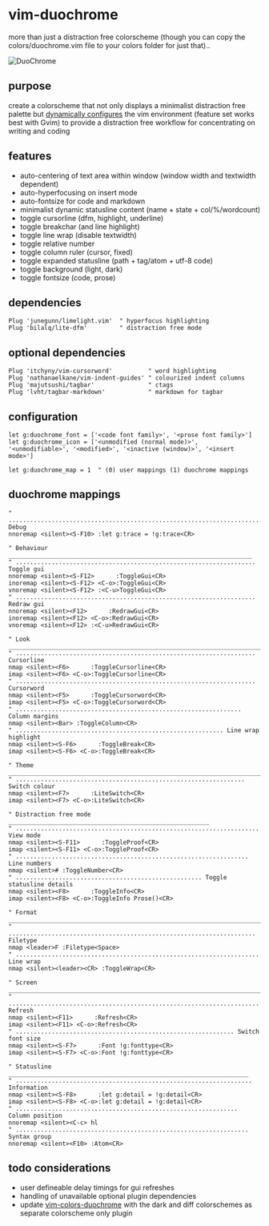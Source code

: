 # vim-duochrome

more than just a distraction free colorscheme (though you can copy the
colors/duochrome.vim file to your colors folder for just that)..

![DuoChrome](/screenshots/duochrome.jpg)

## purpose

create a colorscheme that not only displays a minimalist distraction
free palette but [dynamically
configures](http://thedarnedestthing.com/duochrome%20gym) the vim
environment (feature set works best with Gvim) to provide a distraction
free workflow for concentrating on writing and coding

## features

- auto-centering of text area within window (window width and textwidth dependent)
- auto-hyperfocusing on insert mode
- auto-fontsize for code and markdown
- minimalist dynamic statusline content (name + state + col/%/wordcount)
- toggle cursorline (dfm, highlight, underline)
- toggle breakchar (and line highlight)
- toggle line wrap (disable textwidth)
- toggle relative number
- toggle column ruler (cursor, fixed)
- toggle expanded statusline (path + tag/atom + utf-8 code)
- toggle background (light, dark)
- toggle fontsize (code, prose)

## dependencies

    Plug 'junegunn/limelight.vim'  " hyperfocus highlighting
    Plug 'bilalq/lite-dfm'         " distraction free mode

## optional dependencies

    Plug 'itchyny/vim-cursorword'          " word highlighting
    Plug 'nathanaelkane/vim-indent-guides' " colourized indent columns
    Plug 'majutsushi/tagbar'               " ctags
    Plug 'lvht/tagbar-markdown'            " markdown for tagbar

## configuration

    let g:duochrome_font = ['<code font family>', '<prose font family>']
    let g:duochrome_icon = ['<unmodified (normal mode)>', '<unmodifiable>', '<modified>', '<inactive (window)>', '<insert mode>']

    let g:duochrome_map = 1  " (0) user mappings (1) duochrome mappings

## duochrome mappings

    " ........................................................................ Debug
    nnoremap <silent><S-F10> :let g:trace = !g:trace<CR>
 
    " Behaviour ____________________________________________________________________
    " ................................................................... Toggle gui
    nnoremap <silent><S-F12>      :ToggleGui<CR>
    inoremap <silent><S-F12> <C-o>:ToggleGui<CR>
    vnoremap <silent><S-F12> :<C-u>ToggleGui<CR>
    " ................................................................... Redraw gui
    nnoremap <silent><F12>      :RedrawGui<CR>
    inoremap <silent><F12> <C-o>:RedrawGui<CR>
    vnoremap <silent><F12> :<C-u>RedrawGui<CR>
 
    " Look _________________________________________________________________________
    " ................................................................... Cursorline
    nmap <silent><F6>      :ToggleCursorline<CR>
    imap <silent><F6> <C-o>:ToggleCursorline<CR>
    " ................................................................... Cursorword
    nmap <silent><F5>      :ToggleCursorword<CR>
    imap <silent><F5> <C-o>:ToggleCursorword<CR>
    " ............................................................... Column margins
    nmap <silent><Bar> :ToggleColumn<CR>
    " .......................................................... Line wrap highlight
    nmap <silent><S-F6>      :ToggleBreak<CR>
    imap <silent><S-F6> <C-o>:ToggleBreak<CR>
 
    " Theme ________________________________________________________________________
    " ................................................................ Switch colour
    nmap <silent><F7>      :LiteSwitch<CR>
    imap <silent><F7> <C-o>:LiteSwitch<CR>
 
    " Distraction free mode ________________________________________________________
    " .................................................................... View mode
    nmap <silent><S-F11>      :ToggleProof<CR>
    imap <silent><S-F11> <C-o>:ToggleProof<CR>
    " ................................................................. Line numbers
    nmap <silent># :ToggleNumber<CR>
    " .................................................... Toggle statusline details
    nmap <silent><F8>      :ToggleInfo<CR>
    imap <silent><F8> <C-o>:ToggleInfo Prose()<CR>
 
    " Format _______________________________________________________________________
    " ..................................................................... Filetype
    nmap <leader>F :Filetype<Space>
    " .................................................................... Line wrap
    nmap <silent><leader><CR> :ToggleWrap<CR>
 
    " Screen _______________________________________________________________________
    " ...................................................................... Refresh
    nmap <silent><F11>      :Refresh<CR>
    imap <silent><F11> <C-o>:Refresh<CR>
    " ............................................................. Switch font size
    nmap <silent><S-F7>      :Font !g:fonttype<CR>
    imap <silent><S-F7> <C-o>:Font !g:fonttype<CR>
 
    " Statusline ___________________________________________________________________
    " .................................................................. Information
    nmap <silent><S-F8>      :let g:detail = !g:detail<CR>
    imap <silent><S-F8> <C-o>:let g:detail = !g:detail<CR>
    " .............................................................. Column position
    nnoremap <silent><C-c> hl
    " ................................................................. Syntax group
    nnoremap <silent><F10> :Atom<CR>

## todo considerations

- user defineable delay timings for gui refreshes
- handling of unavailable optional plugin dependencies 
- update
[vim-colors-duochrome](https://github.com/sdothum/vim-colors-duochrome)
with the dark and diff colorschemes as separate colorscheme only plugin

